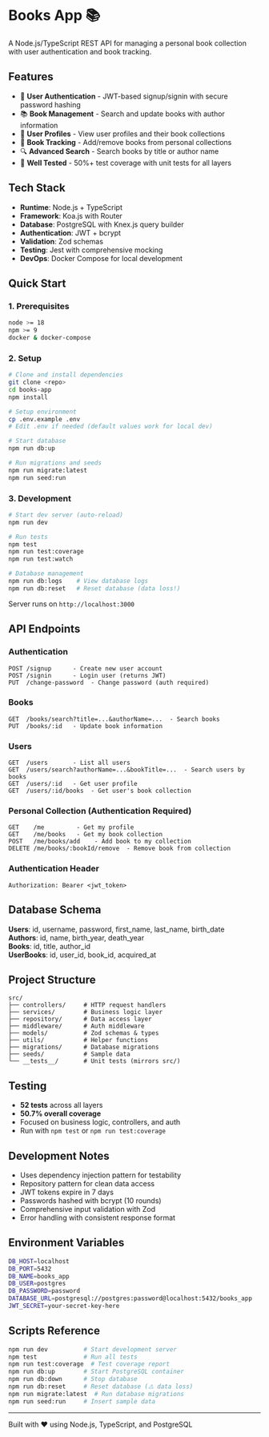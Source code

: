 # Books App 📚

A Node.js/TypeScript REST API for managing a personal book collection with user authentication and book tracking.

## Features

- 🔐 **User Authentication** - JWT-based signup/signin with secure password hashing
- 📚 **Book Management** - Search and update books with author information  
- 👥 **User Profiles** - View user profiles and their book collections
- 🔗 **Book Tracking** - Add/remove books from personal collections
- 🔍 **Advanced Search** - Search books by title or author name
- 🧪 **Well Tested** - 50%+ test coverage with unit tests for all layers

## Tech Stack

- **Runtime**: Node.js + TypeScript
- **Framework**: Koa.js with Router
- **Database**: PostgreSQL with Knex.js query builder
- **Authentication**: JWT + bcrypt
- **Validation**: Zod schemas
- **Testing**: Jest with comprehensive mocking
- **DevOps**: Docker Compose for local development

## Quick Start

### 1. Prerequisites
```bash
node >= 18
npm >= 9
docker & docker-compose
```

### 2. Setup
```bash
# Clone and install dependencies
git clone <repo>
cd books-app
npm install

# Setup environment
cp .env.example .env
# Edit .env if needed (default values work for local dev)

# Start database
npm run db:up

# Run migrations and seeds
npm run migrate:latest
npm run seed:run
```

### 3. Development
```bash
# Start dev server (auto-reload)
npm run dev

# Run tests
npm test
npm run test:coverage
npm run test:watch

# Database management
npm run db:logs    # View database logs
npm run db:reset   # Reset database (data loss!)
```

Server runs on `http://localhost:3000`

## API Endpoints

### Authentication
```
POST /signup      - Create new user account
POST /signin      - Login user (returns JWT)
PUT  /change-password  - Change password (auth required)
```

### Books
```
GET  /books/search?title=...&authorName=...  - Search books
PUT  /books/:id   - Update book information
```

### Users
```
GET  /users       - List all users
GET  /users/search?authorName=...&bookTitle=...  - Search users by books
GET  /users/:id   - Get user profile
GET  /users/:id/books  - Get user's book collection
```

### Personal Collection (Authentication Required)
```
GET    /me         - Get my profile
GET    /me/books   - Get my book collection
POST   /me/books/add    - Add book to my collection
DELETE /me/books/:bookId/remove  - Remove book from collection
```

### Authentication Header
```
Authorization: Bearer <jwt_token>
```

## Database Schema

**Users**: id, username, password, first_name, last_name, birth_date  
**Authors**: id, name, birth_year, death_year  
**Books**: id, title, author_id  
**UserBooks**: id, user_id, book_id, acquired_at  

## Project Structure

```
src/
├── controllers/     # HTTP request handlers
├── services/        # Business logic layer
├── repository/      # Data access layer
├── middleware/      # Auth middleware
├── models/          # Zod schemas & types
├── utils/           # Helper functions
├── migrations/      # Database migrations
├── seeds/           # Sample data
└── __tests__/       # Unit tests (mirrors src/)
```

## Testing

- **52 tests** across all layers
- **50.7% overall coverage**
- Focused on business logic, controllers, and auth
- Run with `npm test` or `npm run test:coverage`

## Development Notes

- Uses dependency injection pattern for testability
- Repository pattern for clean data access
- JWT tokens expire in 7 days
- Passwords hashed with bcrypt (10 rounds)
- Comprehensive input validation with Zod
- Error handling with consistent response format

## Environment Variables

```bash
DB_HOST=localhost
DB_PORT=5432
DB_NAME=books_app
DB_USER=postgres
DB_PASSWORD=password
DATABASE_URL=postgresql://postgres:password@localhost:5432/books_app
JWT_SECRET=your-secret-key-here
```

## Scripts Reference

```bash
npm run dev          # Start development server
npm test             # Run all tests
npm run test:coverage  # Test coverage report
npm run db:up        # Start PostgreSQL container
npm run db:down      # Stop database
npm run db:reset     # Reset database (⚠️ data loss)
npm run migrate:latest  # Run database migrations
npm run seed:run     # Insert sample data
```

---

Built with ❤️ using Node.js, TypeScript, and PostgreSQL